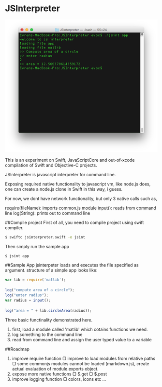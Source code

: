 JSInterpreter
=====================

![JSInterpreter](screen.png)

This is an experiment on Swift, JavaScriptCore and out-of-xcode compilation of
Swift and Objective-C projects. 

JSInterpreter is javascript interpreter for command line.

Exposing required native functionality to javascript vm, like node.js does, one can create a node.js clone in Swift in this way, i guess.

For now, we dont have network functionality, but only 3 native calls such as,

require(fileName): imports common.js module
input(): reads from command line
log(String): prints out to command line

##Compile project
First of all, you need to compile project using swift compiler.

```bash
$ swiftc jsinterpreter.swift -o jsint
```

Then simply run the sample app

```bash
$ jsint app
```

##Sample App
jsinterpeter loads and executes the file specified as argument.
structure of a simple app looks like:

```js
var lib = require('matlib');

log("compute area of a circle");
log("enter radius");
var radius = input();

log("area = " + lib.circleArea(radius));
```

Three basic functinality demonstrated here. 
1. first, load a module called 'matlib' which cotains  functions we need. 
2. log something to the command line
3. read from command line and assign the user typed value to a variable

##Roadmap
1. improve require function
▢ improve to load modules from relative paths
▢ some commonjs modules cannot be loaded (markdown.js), create actual evaluation of module.exports object.
2. expose more native functions
▢ $.get
▢ $.post
3. improve logging function
▢ colors, icons etc ...
